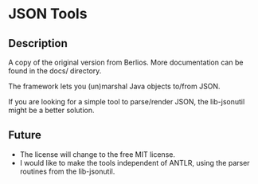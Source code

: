 # JSON Tools
## Description

A copy of the original version from Berlios. More documentation can be found in the docs/ directory.

The framework lets you (un)marshal Java objects to/from JSON.

If you are looking for a simple tool to parse/render JSON, the lib-jsonutil might be a better solution.

## Future

* The license will change to the free MIT license.
* I would like to make the tools independent of ANTLR, using the parser routines from the lib-jsonutil.

